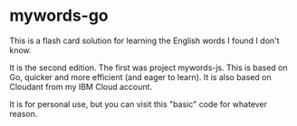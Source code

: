 # mywords-go
This is a flash card solution for learning the English words I found I don't know. 

It is the second edition. The first was project mywords-js. This is based on Go, quicker and more efficient (and eager to learn). It is also based on Cloudant from my IBM Cloud account.

It is for personal use, but you can visit this "basic" code for whatever reason.
